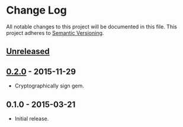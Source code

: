 # Change Log

All notable changes to this project will be documented in this file.
This project adheres to [Semantic Versioning][semver].

## [Unreleased]

## [0.2.0] - 2015-11-29

- Cryptographically sign gem.

## 0.1.0 - 2015-03-21

- Initial release.

[Unreleased]: https://github.com/mnuessler/jekyll-asciinema/compare/v0.2.0...HEAD
[0.2.0]: https://github.com/mnuessler/jekyll-asciinema/compare/v0.1.0...v0.2.0
[semver]: https://semver.org
